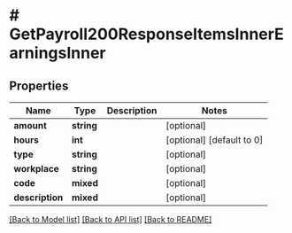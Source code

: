 # # GetPayroll200ResponseItemsInnerEarningsInner

## Properties

Name | Type | Description | Notes
------------ | ------------- | ------------- | -------------
**amount** | **string** |  | [optional]
**hours** | **int** |  | [optional] [default to 0]
**type** | **string** |  | [optional]
**workplace** | **string** |  | [optional]
**code** | **mixed** |  | [optional]
**description** | **mixed** |  | [optional]

[[Back to Model list]](../../README.md#models) [[Back to API list]](../../README.md#endpoints) [[Back to README]](../../README.md)
